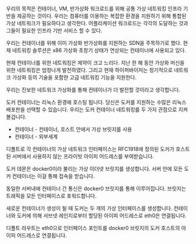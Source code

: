  
우리의 목적은 컨테이너, VM, 반가상화 워크로드를 위해 공통 가상 네트워킹 인프라 기반을 제공하는 것이다.
우리는 컴퓨터를 이용하는 복잡한 환경을 지원하기 위해 통합된 가상 네트워크가 필요하다고 생각한다.
어플리케이션 워크로드는 각각의 도달하는 것과 그들이 필요한 인프라 기반 서비스 할 수 있다. 

우리는 컨테이너를 위해 이미 가상화 반가상화를 지원하는 SDN을 주목하기로 했다.
현재 네트워킹 솔루션은 x86 가상화 초창기 상태가 연상되는 컨테이너에 사용되고 있다.

현재 컨테이너를 위한 네트워킹은 제약이 크고 느리다. 
지난 한 해 동안 가상화 머신을 위한 네트워킹은 엄청나게 발전하였다.
그리고 현재 하이퍼바이저는 정기적으로 네트워크 가상화 등의 기술을 포함한 고급 네트워킹 기능을 지원한다.

우리는 진보한 네트워크 가상화를 통해 컨테이너가 더 발전할 것이라고 생각합니다.

도커 컨테이너는 리눅스 환경에 호스팅 됩니다. 
당신은 도커를 지원하는 수많은 리눅스 배포판을 선택할 수 있습니다.
우리는 도커 컨테이너 네트워킹를 두 가지 관점으로 지켜볼겁니다.

- 컨테이너 - 컨테이너, 호스트 안에서 가상 브릿지를 사용
- 컨테이너 - 외부세계 

디폴트로 각 컨테이너의 가상 네트워크 인터페이스는 RFC1918에 정의된 도커가 호스트된 서버에서 사용하지 않는 
프라이빗 아이피 어드레스를 부여받습니다. 

도커 데몬은 docker0이라 불리는 가상 이더넷 브릿지를 생성합니다. 
서버 안에 모든 도커 컨테이너는 이걸 통해 접속을 받습니다.

동일한 서버내에 컨테이너 간 통신은 docker0 브릿지를 통해 이루어집니다. 
브릿지는 트래픽을 모든 인터페이스로 포워드합니다.

새로운 컨테이너가 생성이 될 때 도커는 두 개의 가상 인터페이스를 생성합니다. 
컨테이너와 도커에 의해 서브넷 레인지로부터 할당된 아이피 어드레스로 eth0은 연결됩니다.

디폴트 라우트는 eth0으로 인터페이스 포인트를  docker0 브릿지의 도커 호스트의 아이피 어드레스로 연결됩니다. 
